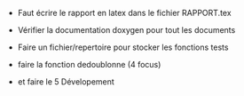 
- Faut écrire le rapport en latex dans le fichier RAPPORT.tex 

- Vérifier la documentation doxygen pour tout les documents

- Faire un fichier/repertoire pour stocker les fonctions tests

- faire la fonction dedoublonne (4 focus)

- et faire le 5 Dévelopement
